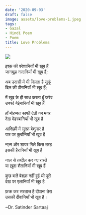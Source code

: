 ```yaml
---
date: '2020-09-03'
draft: false
image: assets/love-problems-1.jpeg
tags:
- Gazal
- Hindi Poem
- Poem
title: Love Problems
---
```

[![](https://blogger.googleusercontent.com/img/b/R29vZ2xl/AVvXsEhK2ZWvtjzsf-NqrvuAv2ivDy_Ihv1LboJ9_kS4vyUoLqbqioi6WI1oCqXlyB4TpbYvk58cT9cMDSurpuzhFvmO8SGsNTVp6SRPhZ37egMX9MF93jFKS2a9u7OKHjVgPKks8alVwgX9416Eti_ZsxpSHsCbxWyOJVCwDbrkzCeZaZSpUn5c9mdMMsFpzA/w416-h233/index.jpeg)](https://blogger.googleusercontent.com/img/b/R29vZ2xl/AVvXsEhK2ZWvtjzsf-NqrvuAv2ivDy_Ihv1LboJ9_kS4vyUoLqbqioi6WI1oCqXlyB4TpbYvk58cT9cMDSurpuzhFvmO8SGsNTVp6SRPhZ37egMX9MF93jFKS2a9u7OKHjVgPKks8alVwgX9416Eti_ZsxpSHsCbxWyOJVCwDbrkzCeZaZSpUn5c9mdMMsFpzA/s300/index.jpeg)

  

इश्क़ की परेशानियाँ भी खूब हैं  
जानबूझ नादानियाँ भी खूब हैं;  
  
अब उदासी में भी मिलता है सुकूं  
दिल की वीरानियाँ भी खूब हैं;  
  
मैं खुद के ही साथ करता हूँ फरेब  
उफ्फ! बेईमानियाँ भी खूब हैं  
  
हाँ मोहब्बत काफी देती ग़म मग़र  
देख मेहरबानियाँ भी खूब हैं  
  
आशिक़ी में लुत्फ़ बेशुमार हैं  
यार पर कुर्बानियाँ भी खूब हैं  
  
नज़्म और शायर मिले किस तरह  
इसकी हैरानियाँ भी खूब है  
  
नाज़ से तब्दील कर गए रास्ते  
या ख़ुदा शैतानियाँ भी खूब हैं  
  
कुछ बातें बेशक़ नहीं हुई थी पूरी  
देख पर एलानियाँ भी खूब है  
  
फ़क्र कर सरताज है दीवाना तेरा  
उसकी दीवानियाँ भी खूब हैं।  
  
~Dr. Satinder Sartaaj